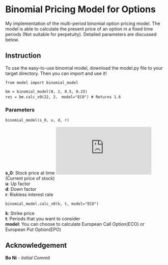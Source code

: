 # Binomial Pricing Model for Options

My implementation of the multi-period binomial option pricing model. The model is able to calculate the present price of an option in a fixed time periods (Not suitable for perpetuity). Detailed parameters are discussed below. 

## Instruction

To use the easy-to-use binomial model, download the model.py file to your target directory. Then you can import and use it!
```
from model import binomial_model

bm = binomial_model(8, 2, 0.5, 0.25)
res = bm.calc_v0(22, 2， model="ECO") # Returns 1.6
```
### Parameters
```
binomial_model(s_0, u, d, r)
```
**s_0**: Stock price at time ![equation](http://latex.codecogs.com/gif.latex?t_0)  (Current price of stock)
<br />
**u**: Up factor <br />
**d**: Down factor <br />
**r**: Riskless interest rate <br />

```
binomial_model.calc_v0(k, t, model="ECO")
```
**k**: Strike price <br />
**t**: Periods that you want to consider <br />
**model**: You can choose to calculate European Call Option(ECO) or European Put Option(EPO) <br />

## Acknowledgement

**Bo Ni** - _Initial Commit_
